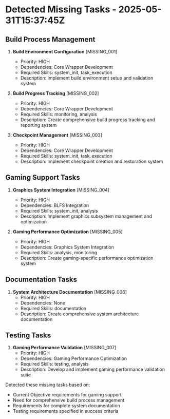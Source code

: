 # Detected Missing Tasks - 2025-05-31T15:37:45Z

## Build Process Management
1. **Build Environment Configuration** [MISSING_001]
   - Priority: HIGH
   - Dependencies: Core Wrapper Development
   - Required Skills: system_init, task_execution
   - Description: Implement build environment setup and validation system

2. **Build Progress Tracking** [MISSING_002]
   - Priority: HIGH
   - Dependencies: Core Wrapper Development
   - Required Skills: monitoring, analysis
   - Description: Create comprehensive build progress tracking and reporting system

3. **Checkpoint Management** [MISSING_003]
   - Priority: HIGH
   - Dependencies: Core Wrapper Development
   - Required Skills: system_init, task_execution
   - Description: Implement checkpoint creation and restoration system

## Gaming Support Tasks
1. **Graphics System Integration** [MISSING_004]
   - Priority: HIGH
   - Dependencies: BLFS Integration
   - Required Skills: system_init, analysis
   - Description: Implement graphics subsystem management and optimization

2. **Gaming Performance Optimization** [MISSING_005]
   - Priority: HIGH
   - Dependencies: Graphics System Integration
   - Required Skills: analysis, monitoring
   - Description: Create gaming-specific performance optimization system

## Documentation Tasks
1. **System Architecture Documentation** [MISSING_006]
   - Priority: HIGH
   - Dependencies: None
   - Required Skills: documentation
   - Description: Create comprehensive system architecture documentation

## Testing Tasks
1. **Gaming Performance Validation** [MISSING_007]
   - Priority: HIGH
   - Dependencies: Gaming Performance Optimization
   - Required Skills: testing, analysis
   - Description: Develop and implement gaming performance validation suite

Detected these missing tasks based on:
- Current Objective requirements for gaming support
- Need for comprehensive build process management
- Requirements for complete system documentation
- Testing requirements specified in success criteria

